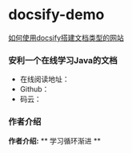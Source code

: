 # docsify-demo

[如何使用docsify搭建文档类型的网站](./docs/how-to-use-docsify.md)

### 安利一个在线学习Java的文档

- 在线阅读地址：
- Github：
- 码云：

### 作者介绍

**作者介绍:** ** 学习循环渐进 **
